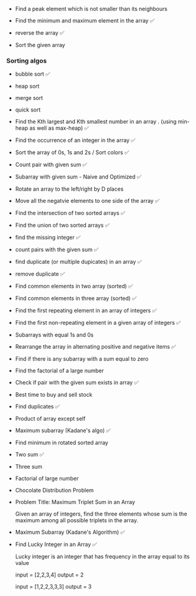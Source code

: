 
- Find a peak element which is not smaller than its neighbours 

- Find the minimum and maximum element in the array     ✅ 

- reverse the array     ✅ 

- Sort the given array 

### Sorting algos 

- bubble sort       ✅

- heap sort

- merge sort

- quick sort


- Find the Kth largest and Kth smallest number in an array . (using min-heap as well as max-heap)   ✅

- Find the occurrence of an integer in the array        ✅

- Sort the array of 0s, 1s and 2s / Sort colors         ✅

- Count pair with given sum         ✅

- Subarray with given sum - Naive and Optimized     ✅ 

- Rotate an array to the left/right by D places

- Move all the negatvie elements to one side of the array   ✅

- Find the intersection of two sorted arrays        ✅

- Find the union of two sorted arrays   ✅

- find the missing integer      ✅

- count pairs with the given sum        ✅

- find duplicate (or multiple dupicates) in an array   ✅

- remove duplicate  ✅

- Find common elements in two array (sorted)    ✅ 

- Find common elements in three array (sorted)      ✅

- Find the first repeating element in an array of integers  ✅ 

- Find the first non-repeating element in a given array of integers     ✅ 

- Subarrays with equal 1s and 0s 

- Rearrange the array in alternating positive and negative items        ✅ 

- Find if there is any subarray with a sum equal to zero 

- Find the factorial of a large number 

- Check if pair with the given sum exists in array  ✅

- Best time to buy and sell stock 

- Find duplicates       ✅

- Product of array except self 

- Maximum subarray (Kadane's algo)      ✅

- Find minimum in rotated sorted array 

- Two sum   ✅

- Three sum 

- Factorial of large number 

- Chocolate Distribution Problem 

- Problem Title: Maximum Triplet Sum in an Array 

    Given an array of integers, find the three elements whose sum is the maximum among all possible triplets in the array.


- Maximum Subarray (Kadane's Algorithm)         ✅ 

- Find Lucky Integer in an Array            ✅  

    Lucky integer is an integer that has frequency in the array equal to its value 

    input = [2,2,3,4]
    output = 2 

    input = [1,2,2,3,3,3] 
    output = 3
